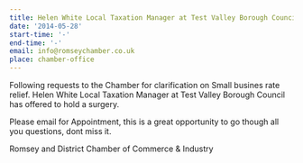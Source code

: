 ```yaml
---
title: Helen White Local Taxation Manager at Test Valley Borough Council Surgery
date: '2014-05-28'
start-time: '-'
end-time: '-'
email: info@romseychamber.co.uk
place: chamber-office
---
```

Following requests to the Chamber for clarification on Small busines rate relief. Helen White Local Taxation Manager at Test Valley Borough Council has offered to hold a surgery.

Please email for Appointment, this is a great opportunity to go though all you questions, dont miss it.

Romsey and District Chamber of Commerce & Industry
